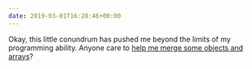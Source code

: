 ```yaml
---
date: 2019-03-01T16:28:46+00:00
---
```


Okay, this little conundrum has pushed me beyond the limits of my programming ability. Anyone care to [help me merge some objects and arrays](https://gist.github.com/paulrobertlloyd/84059cc82d660c34195aa38939f3c075)?
